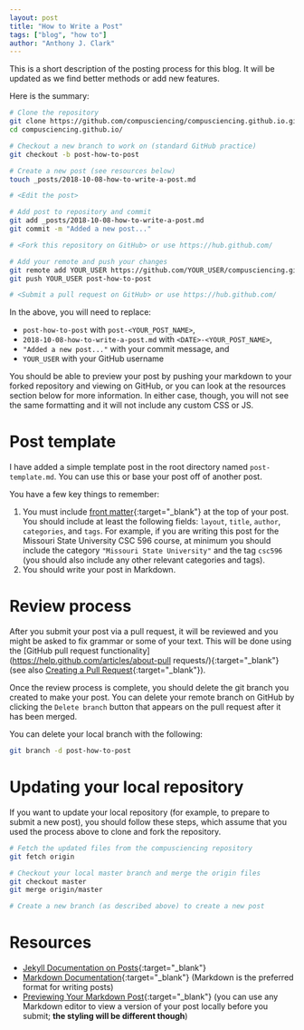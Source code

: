 ```yaml
---
layout: post
title: "How to Write a Post"
tags: ["blog", "how to"]
author: "Anthony J. Clark"
---
```


This is a short description of the posting process for this blog. It will be updated as we find better methods or add new features.

Here is the summary:

```bash
# Clone the repository
git clone https://github.com/compusciencing/compusciencing.github.io.git
cd compusciencing.github.io/

# Checkout a new branch to work on (standard GitHub practice)
git checkout -b post-how-to-post

# Create a new post (see resources below)
touch _posts/2018-10-08-how-to-write-a-post.md

# <Edit the post>

# Add post to repository and commit
git add _posts/2018-10-08-how-to-write-a-post.md
git commit -m "Added a new post..."

# <Fork this repository on GitHub> or use https://hub.github.com/

# Add your remote and push your changes
git remote add YOUR_USER https://github.com/YOUR_USER/compusciencing.github.io.git
git push YOUR_USER post-how-to-post

# <Submit a pull request on GitHub> or use https://hub.github.com/
```

In the above, you will need to replace:

- `post-how-to-post` with `post-<YOUR_POST_NAME>`,
- `2018-10-08-how-to-write-a-post.md` with `<DATE>-<YOUR_POST_NAME>`,
- `"Added a new post..."` with your commit message, and
- `YOUR_USER` with your GitHub username

You should be able to preview your post by pushing your markdown to your forked repository and viewing on GitHub, or you can look at the resources section below for more information. In either case, though, you will not see the same formatting and it will not include any custom CSS or JS.

# Post template

I have added a simple template post in the root directory named `post-template.md`. You can use this or base your post off of another post.

You have a few key things to remember:

1. You must include [front matter](https://jekyllrb.com/docs/front-matter/){:target="_blank"} at the top of your post. You should include at least the following fields: `layout`, `title`, `author`, `categories`, and `tags`. For example, if you are writing this post for the Missouri State University CSC 596 course, at minimum you should include the category `"Missouri State University"` and the tag `csc596` (you should also include any other relevant categories and tags).
2. You should write your post in Markdown.

# Review process

After you submit your post via a pull request, it will be reviewed and you might be asked to fix grammar or some of your text. This will be done using the [GitHub pull request functionality](https://help.github.com/articles/about-pull requests/){:target="_blank"} (see also [Creating a Pull Request](https://help.github.com/articles/creating-a-pull-request/){:target="_blank"}).

Once the review process is complete, you should delete the git branch you created to make your post. You can delete your remote branch on GitHub by clicking the `Delete branch` button that appears on the pull request after it has been merged.

You can delete your local branch with the following:

```bash
git branch -d post-how-to-post
```

# Updating your local repository

If you want to update your local repository (for example, to prepare to submit a new post), you should follow these steps, which assume that you used the process above to clone and fork the repository.

```bash
# Fetch the updated files from the compusciencing repository
git fetch origin

# Checkout your local master branch and merge the origin files
git checkout master
git merge origin/master

# Create a new branch (as described above) to create a new post
```

# Resources

- [Jekyll Documentation on Posts](https://jekyllrb.com/docs/posts/){:target="_blank"}
- [Markdown Documentation](https://daringfireball.net/projects/markdown/){:target="_blank"} (Markdown is the preferred format for writing posts)
- [Previewing Your Markdown Post](http://lmgtfy.com/?q=markdown+editor){:target="_blank"} (you can use any Markdown editor to view a version of your post locally before you submit; **the styling will be different though**)
